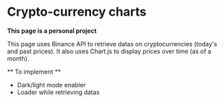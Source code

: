 # Crypto-currency charts

**This page is a personal project**

This page uses Binance API to retrieve datas on cryptocurrencies (today's and past prices).
It also uses Chart.js to display prices over time (as of a month).

** To implement **

- Dark/light mode enabler
- Loader while retrieving datas
